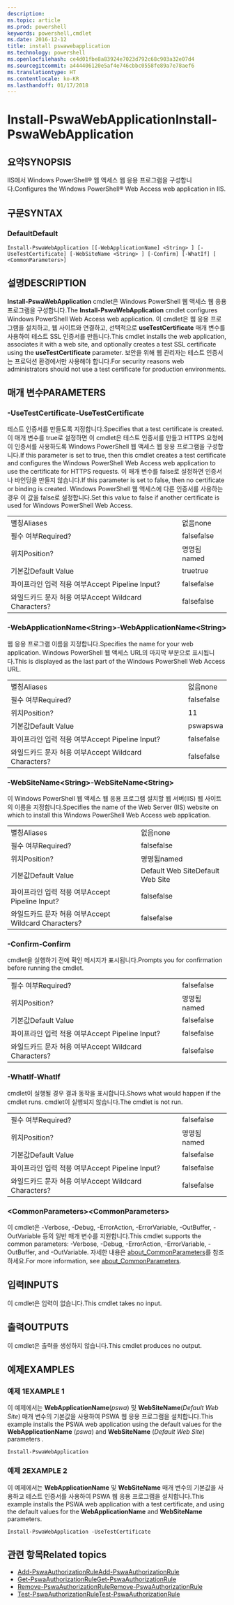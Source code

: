 ```yaml
---
description: 
ms.topic: article
ms.prod: powershell
keywords: powershell,cmdlet
ms.date: 2016-12-12
title: install pswawebapplication
ms.technology: powershell
ms.openlocfilehash: ce4d01fbe8a83924e7023d792c68c903a32e07d4
ms.sourcegitcommit: a444406120e5af4e746cbbc0558fe89a7e78aef6
ms.translationtype: HT
ms.contentlocale: ko-KR
ms.lasthandoff: 01/17/2018
---
```

# <a name="install-pswawebapplication"></a><span data-ttu-id="a278f-103">Install-PswaWebApplication</span><span class="sxs-lookup"><span data-stu-id="a278f-103">Install-PswaWebApplication</span></span>

## <a name="synopsis"></a><span data-ttu-id="a278f-104">요약</span><span class="sxs-lookup"><span data-stu-id="a278f-104">SYNOPSIS</span></span>

<span data-ttu-id="a278f-105">IIS에서 Windows PowerShell® 웹 액세스 웹 응용 프로그램을 구성합니다.</span><span class="sxs-lookup"><span data-stu-id="a278f-105">Configures the Windows PowerShell® Web Access web application in IIS.</span></span>

## <a name="syntax"></a><span data-ttu-id="a278f-106">구문</span><span class="sxs-lookup"><span data-stu-id="a278f-106">SYNTAX</span></span>

### <a name="default"></a><span data-ttu-id="a278f-107">Default</span><span class="sxs-lookup"><span data-stu-id="a278f-107">Default</span></span>
```
Install-PswaWebApplication [[-WebApplicationName] <String> ] [-UseTestCertificate] [-WebSiteName <String> ] [-Confirm] [-WhatIf] [ <CommonParameters>]
```

## <a name="description"></a><span data-ttu-id="a278f-108">설명</span><span class="sxs-lookup"><span data-stu-id="a278f-108">DESCRIPTION</span></span>

<span data-ttu-id="a278f-109">**Install-PswaWebApplication** cmdlet은 Windows PowerShell 웹 액세스 웹 응용 프로그램을 구성합니다.</span><span class="sxs-lookup"><span data-stu-id="a278f-109">The **Install-PswaWebApplication** cmdlet configures Windows PowerShell Web Access web application.</span></span> <span data-ttu-id="a278f-110">이 cmdlet은 웹 응용 프로그램을 설치하고, 웹 사이트와 연결하고, 선택적으로 **useTestCertificate** 매개 변수를 사용하여 테스트 SSL 인증서를 만듭니다.</span><span class="sxs-lookup"><span data-stu-id="a278f-110">This cmdlet installs the web application, associates it with a web site, and optionally creates a test SSL certificate using the **useTestCertificate** parameter.</span></span> <span data-ttu-id="a278f-111">보안을 위해 웹 관리자는 테스트 인증서는 프로덕션 환경에서만 사용해야 합니다.</span><span class="sxs-lookup"><span data-stu-id="a278f-111">For security reasons web administrators should not use a test certificate for production environments.</span></span>

## <a name="parameters"></a><span data-ttu-id="a278f-112">매개 변수</span><span class="sxs-lookup"><span data-stu-id="a278f-112">PARAMETERS</span></span>

### <a name="-usetestcertificate"></a><span data-ttu-id="a278f-113">-UseTestCertificate</span><span class="sxs-lookup"><span data-stu-id="a278f-113">-UseTestCertificate</span></span>

<span data-ttu-id="a278f-114">테스트 인증서를 만들도록 지정합니다.</span><span class="sxs-lookup"><span data-stu-id="a278f-114">Specifies that a test certificate is created.</span></span> <span data-ttu-id="a278f-115">이 매개 변수를 true로 설정하면 이 cmdlet은 테스트 인증서를 만들고 HTTPS 요청에 이 인증서를 사용하도록 Windows PowerShell 웹 액세스 웹 응용 프로그램을 구성합니다.</span><span class="sxs-lookup"><span data-stu-id="a278f-115">If this parameter is set to true, then this cmdlet creates a test certificate and configures the Windows PowerShell Web Access web application to use the certificate for HTTPS requests.</span></span> <span data-ttu-id="a278f-116">이 매개 변수를 false로 설정하면 인증서나 바인딩을 만들지 않습니다.</span><span class="sxs-lookup"><span data-stu-id="a278f-116">If this parameter is set to false, then no certificate or binding is created.</span></span> <span data-ttu-id="a278f-117">Windows PowerShell 웹 액세스에 다른 인증서를 사용하는 경우 이 값을 false로 설정합니다.</span><span class="sxs-lookup"><span data-stu-id="a278f-117">Set this value to false if another certificate is used for Windows PowerShell Web Access.</span></span>

|||  
|-|-|
| <span data-ttu-id="a278f-118">별칭</span><span class="sxs-lookup"><span data-stu-id="a278f-118">Aliases</span></span>                              | <span data-ttu-id="a278f-119">없음</span><span class="sxs-lookup"><span data-stu-id="a278f-119">none</span></span>                                 |
| <span data-ttu-id="a278f-120">필수 여부</span><span class="sxs-lookup"><span data-stu-id="a278f-120">Required?</span></span>                            | <span data-ttu-id="a278f-121">false</span><span class="sxs-lookup"><span data-stu-id="a278f-121">false</span></span>                                |
| <span data-ttu-id="a278f-122">위치</span><span class="sxs-lookup"><span data-stu-id="a278f-122">Position?</span></span>                            | <span data-ttu-id="a278f-123">명명됨</span><span class="sxs-lookup"><span data-stu-id="a278f-123">named</span></span>                                |
| <span data-ttu-id="a278f-124">기본값</span><span class="sxs-lookup"><span data-stu-id="a278f-124">Default Value</span></span>                        | <span data-ttu-id="a278f-125">true</span><span class="sxs-lookup"><span data-stu-id="a278f-125">true</span></span>                                 |
| <span data-ttu-id="a278f-126">파이프라인 입력 적용 여부</span><span class="sxs-lookup"><span data-stu-id="a278f-126">Accept Pipeline Input?</span></span>               | <span data-ttu-id="a278f-127">false</span><span class="sxs-lookup"><span data-stu-id="a278f-127">false</span></span>                                |
| <span data-ttu-id="a278f-128">와일드카드 문자 허용 여부</span><span class="sxs-lookup"><span data-stu-id="a278f-128">Accept Wildcard Characters?</span></span>          | <span data-ttu-id="a278f-129">false</span><span class="sxs-lookup"><span data-stu-id="a278f-129">false</span></span>                                |

### <a name="-webapplicationnameltstringgt"></a><span data-ttu-id="a278f-130">-WebApplicationName&lt;String&gt;</span><span class="sxs-lookup"><span data-stu-id="a278f-130">-WebApplicationName&lt;String&gt;</span></span>

<span data-ttu-id="a278f-131">웹 응용 프로그램 이름을 지정합니다.</span><span class="sxs-lookup"><span data-stu-id="a278f-131">Specifies the name for your web application.</span></span> <span data-ttu-id="a278f-132">Windows PowerShell 웹 액세스 URL의 마지막 부분으로 표시됩니다.</span><span class="sxs-lookup"><span data-stu-id="a278f-132">This is displayed as the last part of the Windows PowerShell Web Access URL.</span></span>

|||  
|-|-|
| <span data-ttu-id="a278f-133">별칭</span><span class="sxs-lookup"><span data-stu-id="a278f-133">Aliases</span></span>                              | <span data-ttu-id="a278f-134">없음</span><span class="sxs-lookup"><span data-stu-id="a278f-134">none</span></span>                                 |
| <span data-ttu-id="a278f-135">필수 여부</span><span class="sxs-lookup"><span data-stu-id="a278f-135">Required?</span></span>                            | <span data-ttu-id="a278f-136">false</span><span class="sxs-lookup"><span data-stu-id="a278f-136">false</span></span>                                |
| <span data-ttu-id="a278f-137">위치</span><span class="sxs-lookup"><span data-stu-id="a278f-137">Position?</span></span>                            | <span data-ttu-id="a278f-138">1</span><span class="sxs-lookup"><span data-stu-id="a278f-138">1</span></span>                                    |
| <span data-ttu-id="a278f-139">기본값</span><span class="sxs-lookup"><span data-stu-id="a278f-139">Default Value</span></span>                        | <span data-ttu-id="a278f-140">pswa</span><span class="sxs-lookup"><span data-stu-id="a278f-140">pswa</span></span>                                 |
| <span data-ttu-id="a278f-141">파이프라인 입력 적용 여부</span><span class="sxs-lookup"><span data-stu-id="a278f-141">Accept Pipeline Input?</span></span>               | <span data-ttu-id="a278f-142">false</span><span class="sxs-lookup"><span data-stu-id="a278f-142">false</span></span>                                |
| <span data-ttu-id="a278f-143">와일드카드 문자 허용 여부</span><span class="sxs-lookup"><span data-stu-id="a278f-143">Accept Wildcard Characters?</span></span>          | <span data-ttu-id="a278f-144">false</span><span class="sxs-lookup"><span data-stu-id="a278f-144">false</span></span>                                |

### <a name="-websitenameltstringgt"></a><span data-ttu-id="a278f-145">-WebSiteName&lt;String&gt;</span><span class="sxs-lookup"><span data-stu-id="a278f-145">-WebSiteName&lt;String&gt;</span></span>

<span data-ttu-id="a278f-146">이 Windows PowerShell 웹 액세스 웹 응용 프로그램 설치할 웹 서버(IIS) 웹 사이트의 이름을 지정합니다.</span><span class="sxs-lookup"><span data-stu-id="a278f-146">Specifies the name of the Web Server (IIS) website on which to install this Windows PowerShell Web Access web application.</span></span>

|||  
|-|-|
| <span data-ttu-id="a278f-147">별칭</span><span class="sxs-lookup"><span data-stu-id="a278f-147">Aliases</span></span>                              | <span data-ttu-id="a278f-148">없음</span><span class="sxs-lookup"><span data-stu-id="a278f-148">none</span></span>                                 |
| <span data-ttu-id="a278f-149">필수 여부</span><span class="sxs-lookup"><span data-stu-id="a278f-149">Required?</span></span>                            | <span data-ttu-id="a278f-150">false</span><span class="sxs-lookup"><span data-stu-id="a278f-150">false</span></span>                                |
| <span data-ttu-id="a278f-151">위치</span><span class="sxs-lookup"><span data-stu-id="a278f-151">Position?</span></span>                            | <span data-ttu-id="a278f-152">명명됨</span><span class="sxs-lookup"><span data-stu-id="a278f-152">named</span></span>                                |
| <span data-ttu-id="a278f-153">기본값</span><span class="sxs-lookup"><span data-stu-id="a278f-153">Default Value</span></span>                        | <span data-ttu-id="a278f-154">Default Web Site</span><span class="sxs-lookup"><span data-stu-id="a278f-154">Default Web Site</span></span>                     |
| <span data-ttu-id="a278f-155">파이프라인 입력 적용 여부</span><span class="sxs-lookup"><span data-stu-id="a278f-155">Accept Pipeline Input?</span></span>               | <span data-ttu-id="a278f-156">false</span><span class="sxs-lookup"><span data-stu-id="a278f-156">false</span></span>                                |
| <span data-ttu-id="a278f-157">와일드카드 문자 허용 여부</span><span class="sxs-lookup"><span data-stu-id="a278f-157">Accept Wildcard Characters?</span></span>          | <span data-ttu-id="a278f-158">false</span><span class="sxs-lookup"><span data-stu-id="a278f-158">false</span></span>                                |

### <a name="-confirm"></a><span data-ttu-id="a278f-159">-Confirm</span><span class="sxs-lookup"><span data-stu-id="a278f-159">-Confirm</span></span>

<span data-ttu-id="a278f-160">cmdlet을 실행하기 전에 확인 메시지가 표시됩니다.</span><span class="sxs-lookup"><span data-stu-id="a278f-160">Prompts you for confirmation before running the cmdlet.</span></span>

|||  
|-|-|
| <span data-ttu-id="a278f-161">필수 여부</span><span class="sxs-lookup"><span data-stu-id="a278f-161">Required?</span></span>                            | <span data-ttu-id="a278f-162">false</span><span class="sxs-lookup"><span data-stu-id="a278f-162">false</span></span>                                |
| <span data-ttu-id="a278f-163">위치</span><span class="sxs-lookup"><span data-stu-id="a278f-163">Position?</span></span>                            | <span data-ttu-id="a278f-164">명명됨</span><span class="sxs-lookup"><span data-stu-id="a278f-164">named</span></span>                                |
| <span data-ttu-id="a278f-165">기본값</span><span class="sxs-lookup"><span data-stu-id="a278f-165">Default Value</span></span>                        | <span data-ttu-id="a278f-166">false</span><span class="sxs-lookup"><span data-stu-id="a278f-166">false</span></span>                                |
| <span data-ttu-id="a278f-167">파이프라인 입력 적용 여부</span><span class="sxs-lookup"><span data-stu-id="a278f-167">Accept Pipeline Input?</span></span>               | <span data-ttu-id="a278f-168">false</span><span class="sxs-lookup"><span data-stu-id="a278f-168">false</span></span>                                |
| <span data-ttu-id="a278f-169">와일드카드 문자 허용 여부</span><span class="sxs-lookup"><span data-stu-id="a278f-169">Accept Wildcard Characters?</span></span>          | <span data-ttu-id="a278f-170">false</span><span class="sxs-lookup"><span data-stu-id="a278f-170">false</span></span>                                |

### <a name="-whatif"></a><span data-ttu-id="a278f-171">-WhatIf</span><span class="sxs-lookup"><span data-stu-id="a278f-171">-WhatIf</span></span>

<span data-ttu-id="a278f-172">cmdlet이 실행될 경우 결과 동작을 표시합니다.</span><span class="sxs-lookup"><span data-stu-id="a278f-172">Shows what would happen if the cmdlet runs.</span></span>
<span data-ttu-id="a278f-173">cmdlet이 실행되지 않습니다.</span><span class="sxs-lookup"><span data-stu-id="a278f-173">The cmdlet is not run.</span></span>

|||  
|-|-|
| <span data-ttu-id="a278f-174">필수 여부</span><span class="sxs-lookup"><span data-stu-id="a278f-174">Required?</span></span>                            | <span data-ttu-id="a278f-175">false</span><span class="sxs-lookup"><span data-stu-id="a278f-175">false</span></span>                                |
| <span data-ttu-id="a278f-176">위치</span><span class="sxs-lookup"><span data-stu-id="a278f-176">Position?</span></span>                            | <span data-ttu-id="a278f-177">명명됨</span><span class="sxs-lookup"><span data-stu-id="a278f-177">named</span></span>                                |
| <span data-ttu-id="a278f-178">기본값</span><span class="sxs-lookup"><span data-stu-id="a278f-178">Default Value</span></span>                        | <span data-ttu-id="a278f-179">false</span><span class="sxs-lookup"><span data-stu-id="a278f-179">false</span></span>                                |
| <span data-ttu-id="a278f-180">파이프라인 입력 적용 여부</span><span class="sxs-lookup"><span data-stu-id="a278f-180">Accept Pipeline Input?</span></span>               | <span data-ttu-id="a278f-181">false</span><span class="sxs-lookup"><span data-stu-id="a278f-181">false</span></span>                                |
| <span data-ttu-id="a278f-182">와일드카드 문자 허용 여부</span><span class="sxs-lookup"><span data-stu-id="a278f-182">Accept Wildcard Characters?</span></span>          | <span data-ttu-id="a278f-183">false</span><span class="sxs-lookup"><span data-stu-id="a278f-183">false</span></span>                                |

### <a name="ltcommonparametersgt"></a><span data-ttu-id="a278f-184">&lt;CommonParameters&gt;</span><span class="sxs-lookup"><span data-stu-id="a278f-184">&lt;CommonParameters&gt;</span></span>

<span data-ttu-id="a278f-185">이 cmdlet은 -Verbose, -Debug, -ErrorAction, -ErrorVariable, -OutBuffer, -OutVariable 등의 일반 매개 변수를 지원합니다.</span><span class="sxs-lookup"><span data-stu-id="a278f-185">This cmdlet supports the common parameters: -Verbose, -Debug, -ErrorAction, -ErrorVariable, -OutBuffer, and -OutVariable.</span></span>
<span data-ttu-id="a278f-186">자세한 내용은 [about_CommonParameters](http://go.microsoft.com/fwlink/p/?LinkID=113216)를 참조하세요.</span><span class="sxs-lookup"><span data-stu-id="a278f-186">For more information, see [about_CommonParameters](http://go.microsoft.com/fwlink/p/?LinkID=113216).</span></span>

## <a name="inputs"></a><span data-ttu-id="a278f-187">입력</span><span class="sxs-lookup"><span data-stu-id="a278f-187">INPUTS</span></span>

<span data-ttu-id="a278f-188">이 cmdlet은 입력이 없습니다.</span><span class="sxs-lookup"><span data-stu-id="a278f-188">This cmdlet takes no input.</span></span>

## <a name="outputs"></a><span data-ttu-id="a278f-189">출력</span><span class="sxs-lookup"><span data-stu-id="a278f-189">OUTPUTS</span></span>

<span data-ttu-id="a278f-190">이 cmdlet은 출력을 생성하지 않습니다.</span><span class="sxs-lookup"><span data-stu-id="a278f-190">This cmdlet produces no output.</span></span>

## <a name="examples"></a><span data-ttu-id="a278f-191">예제</span><span class="sxs-lookup"><span data-stu-id="a278f-191">EXAMPLES</span></span>

### <a name="example-1"></a><span data-ttu-id="a278f-192">예제 1</span><span class="sxs-lookup"><span data-stu-id="a278f-192">EXAMPLE 1</span></span>

<span data-ttu-id="a278f-193">이 예제에서는 **WebApplicationName**(*pswa*) 및 **WebSiteName**(*Default Web Site*) 매개 변수의 기본값을 사용하여 PSWA 웹 응용 프로그램을 설치합니다.</span><span class="sxs-lookup"><span data-stu-id="a278f-193">This example installs the PSWA web application using the default values for the **WebApplicationName** (*pswa*) and **WebSiteName** (*Default Web Site*) parameters .</span></span>

```
Install-PswaWebApplication
```

### <a name="example-2"></a><span data-ttu-id="a278f-194">예제 2</span><span class="sxs-lookup"><span data-stu-id="a278f-194">EXAMPLE 2</span></span>

<span data-ttu-id="a278f-195">이 예제에서는 **WebApplicationName** 및 **WebSiteName** 매개 변수의 기본값을 사용하고 테스트 인증서를 사용하여 PSWA 웹 응용 프로그램을 설치합니다.</span><span class="sxs-lookup"><span data-stu-id="a278f-195">This example installs the PSWA web application with a test certificate, and using the default values for the **WebApplicationName** and **WebSiteName** parameters.</span></span>

```
Install-PswaWebApplication -UseTestCertificate
```

## <a name="related-topics"></a><span data-ttu-id="a278f-196">관련 항목</span><span class="sxs-lookup"><span data-stu-id="a278f-196">Related topics</span></span>

- [<span data-ttu-id="a278f-197">Add-PswaAuthorizationRule</span><span class="sxs-lookup"><span data-stu-id="a278f-197">Add-PswaAuthorizationRule</span></span>](add-pswaauthorizationrule.md)
- [<span data-ttu-id="a278f-198">Get-PswaAuthorizationRule</span><span class="sxs-lookup"><span data-stu-id="a278f-198">Get-PswaAuthorizationRule</span></span>](get-pswaauthorizationrule.md)
- [<span data-ttu-id="a278f-199">Remove-PswaAuthorizationRule</span><span class="sxs-lookup"><span data-stu-id="a278f-199">Remove-PswaAuthorizationRule</span></span>](remove-pswaauthorizationrule.md)
- [<span data-ttu-id="a278f-200">Test-PswaAuthorizationRule</span><span class="sxs-lookup"><span data-stu-id="a278f-200">Test-PswaAuthorizationRule</span></span>](test-pswaauthorizationrule.md)

